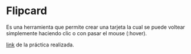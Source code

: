 # Flipcard
Es una herramienta que permite crear una tarjeta la cual se puede voltear simplemente haciendo clic o con pasar el mouse (:hover).

[link](https://hydr0bius.github.io/Flipcard/) de la práctica realizada.
